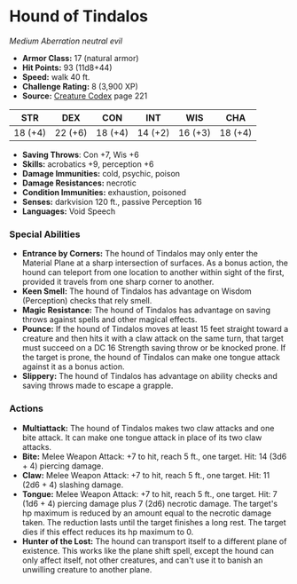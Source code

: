 # Hound of Tindalos

*Medium* *Aberration* *neutral evil*

- **Armor Class:** 17 (natural armor)
- **Hit Points:** 93 (11d8+44)
- **Speed:** walk 40 ft.
- **Challenge Rating:** 8 (3,900 XP)
- **Source:** [Creature Codex](https://koboldpress.com/kpstore/product/creature-codex-for-5th-edition-dnd) page 221

| STR | DEX | CON | INT | WIS | CHA |
| --- | --- | --- | --- | --- | --- |
| 18 (+4) | 22 (+6) | 18 (+4) | 14 (+2) | 16 (+3) | 18 (+4) |

- **Saving Throws**: Con +7, Wis +6
- **Skills:** acrobatics +9, perception +6
- **Damage Immunities:** cold, psychic, poison
- **Damage Resistances:** necrotic
- **Condition Immunities:** exhaustion, poisoned
- **Senses:** darkvision 120 ft., passive Perception 16
- **Languages:** Void Speech
### Special Abilities
- **Entrance by Corners:** The hound of Tindalos may only enter the Material Plane at a sharp intersection of surfaces. As a bonus action, the hound can teleport from one location to another within sight of the first, provided it travels from one sharp corner to another.
- **Keen Smell:** The hound of Tindalos has advantage on Wisdom (Perception) checks that rely smell.
- **Magic Resistance:** The hound of Tindalos has advantage on saving throws against spells and other magical effects.
- **Pounce:** If the hound of Tindalos moves at least 15 feet straight toward a creature and then hits it with a claw attack on the same turn, that target must succeed on a DC 16 Strength saving throw or be knocked prone. If the target is prone, the hound of Tindalos can make one tongue attack against it as a bonus action.
- **Slippery:** The hound of Tindalos has advantage on ability checks and saving throws made to escape a grapple.
### Actions
- **Multiattack:** The hound of Tindalos makes two claw attacks and one bite attack. It can make one tongue attack in place of its two claw attacks.
- **Bite:** Melee Weapon Attack: +7 to hit, reach 5 ft., one target. Hit: 14 (3d6 + 4) piercing damage.
- **Claw:** Melee Weapon Attack: +7 to hit, reach 5 ft., one target. Hit: 11 (2d6 + 4) slashing damage.
- **Tongue:** Melee Weapon Attack: +7 to hit, reach 5 ft., one target. Hit: 7 (1d6 + 4) piercing damage plus 7 (2d6) necrotic damage. The target's hp maximum is reduced by an amount equal to the necrotic damage taken. The reduction lasts until the target finishes a long rest. The target dies if this effect reduces its hp maximum to 0.
- **Hunter of the Lost:** The hound can transport itself to a different plane of existence. This works like the plane shift spell, except the hound can only affect itself, not other creatures, and can't use it to banish an unwilling creature to another plane.


